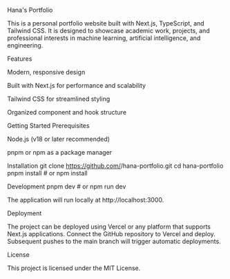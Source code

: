Hana's Portfolio

This is a personal portfolio website built with Next.js, TypeScript, and Tailwind CSS.
It is designed to showcase academic work, projects, and professional interests in machine learning, artificial intelligence, and engineering.

Features

Modern, responsive design

Built with Next.js for performance and scalability

Tailwind CSS for streamlined styling

Organized component and hook structure

Getting Started
Prerequisites

Node.js (v18 or later recommended)

pnpm or npm as a package manager

Installation
git clone https://github.com/<your-username>/hana-portfolio.git
cd hana-portfolio
pnpm install   # or npm install

Development
pnpm dev       # or npm run dev


The application will run locally at http://localhost:3000.

Deployment

The project can be deployed using Vercel
 or any platform that supports Next.js applications.
Connect the GitHub repository to Vercel and deploy. Subsequent pushes to the main branch will trigger automatic deployments.

License

This project is licensed under the MIT License.
